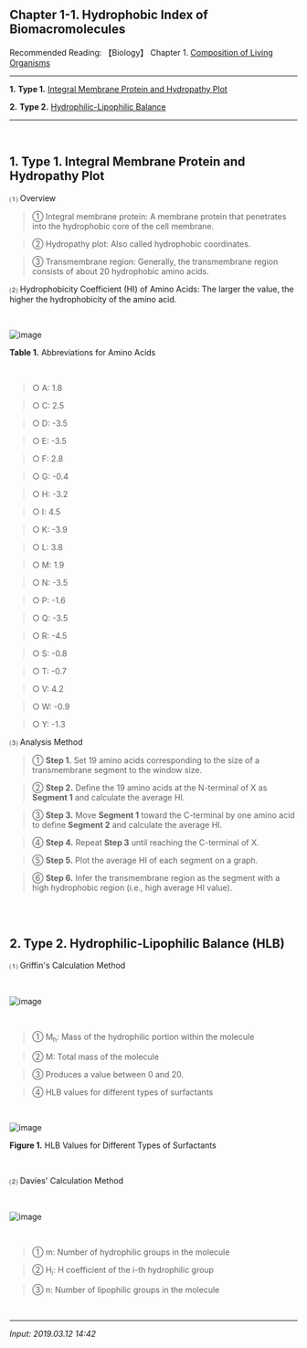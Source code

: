 ## **Chapter 1-1. Hydrophobic Index of Biomacromolecules**

Recommended Reading: 【Biology】 Chapter 1. [Composition of Living Organisms](https://jb243.github.io/pages/67)

---

**1.** **Type 1.** [Integral Membrane Protein and Hydropathy Plot](#1-type-1-integral-membrane-protein-and-hydropathy-plot)

**2.** **Type 2.** [Hydrophilic-Lipophilic Balance](#2-type-2-hydrophilic-lipophilic-balance-hlb)

---

<br>

## **1\. Type 1. Integral Membrane Protein and Hydropathy Plot**

⑴ Overview

> ① Integral membrane protein: A membrane protein that penetrates into the hydrophobic core of the cell membrane.

> ② Hydropathy plot: Also called hydrophobic coordinates.

> ③ Transmembrane region: Generally, the transmembrane region consists of about 20 hydrophobic amino acids.

⑵ Hydrophobicity Coefficient (HI) of Amino Acids: The larger the value, the higher the hydrophobicity of the amino acid.

<br>

![image](https://github.com/user-attachments/assets/c3084b4a-b3e4-4090-9536-50c9129d23bf)

**Table 1.** Abbreviations for Amino Acids

<br>

> ○ A: 1.8

> ○ C: 2.5

> ○ D: -3.5

> ○ E: -3.5

> ○ F: 2.8

> ○ G: -0.4

> ○ H: -3.2

> ○ I: 4.5

> ○ K: -3.9

> ○ L: 3.8

> ○ M: 1.9

> ○ N: -3.5

> ○ P: -1.6

> ○ Q: -3.5

> ○ R: -4.5

> ○ S: -0.8

> ○ T: -0.7

> ○ V: 4.2

> ○ W: -0.9

> ○ Y: -1.3

⑶ Analysis Method

> ① **Step 1.** Set 19 amino acids corresponding to the size of a transmembrane segment to the window size.

> ② **Step 2.** Define the 19 amino acids at the N-terminal of X as **Segment 1** and calculate the average HI.

> ③ **Step 3.** Move **Segment 1** toward the C-terminal by one amino acid to define **Segment 2** and calculate the average HI.

> ④ **Step 4.** Repeat **Step 3** until reaching the C-terminal of X.

> ⑤ **Step 5.** Plot the average HI of each segment on a graph.

> ⑥ **Step 6.** Infer the transmembrane region as the segment with a high hydrophobic region (i.e., high average HI value).

<br>

<br>

## **2\. Type 2. Hydrophilic-Lipophilic Balance** (HLB)

 ⑴ Griffin's Calculation Method

<br>

![image](https://github.com/user-attachments/assets/5b8783d3-c603-4c17-8151-6e3c667f25ef)

<br>

> ① M<sub>h</sub>: Mass of the hydrophilic portion within the molecule

> ② M: Total mass of the molecule

> ③ Produces a value between 0 and 20.

> ④ HLB values for different types of surfactants

<br>

![image](https://github.com/user-attachments/assets/b9bca534-f17a-4159-8fc5-0181ed9a61c2)

**Figure 1.** HLB Values for Different Types of Surfactants

<br>

⑵ Davies' Calculation Method

<br>

![image](https://github.com/user-attachments/assets/75f9b607-25ae-4dc5-94e3-51ae20393ae1)

<br>

> ① m: Number of hydrophilic groups in the molecule

> ② H<sub>i</sub>: H coefficient of the i-th hydrophilic group

> ③ n: Number of lipophilic groups in the molecule

<br>

---

_Input: 2019.03.12 14:42_
